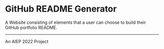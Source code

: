 # GitHub README Generator

A Website consisting of elements that a user can choose to build their GitHub portfolio README.

---
An AIEP 2022 Project 
